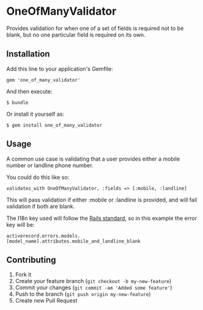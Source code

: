 # OneOfManyValidator

Provides validation for when one of a set of fields is required not to be blank,
but no one particular field is required on its own.

## Installation

Add this line to your application's Gemfile:

    gem 'one_of_many_validator'

And then execute:

    $ bundle

Or install it yourself as:

    $ gem install one_of_many_validator

## Usage

A common use case is validating that a user provides either a mobile number or
landline phone number.

You could do this like so:

    validates_with OneOfManyValidator, :fields => [:mobile, :landline]

This will pass validation if either :mobile or :landline is provided, and will
fail validation if both are blank.

The I18n key used will follow the [Rails standard](http://guides.rubyonrails.org/i18n.html#error-message-scopes), so in this example the error key will be:

    activerecord.errors.models.[model_name].attributes.mobile_and_landline_blank

## Contributing

1. Fork it
2. Create your feature branch (`git checkout -b my-new-feature`)
3. Commit your changes (`git commit -am 'Added some feature'`)
4. Push to the branch (`git push origin my-new-feature`)
5. Create new Pull Request

